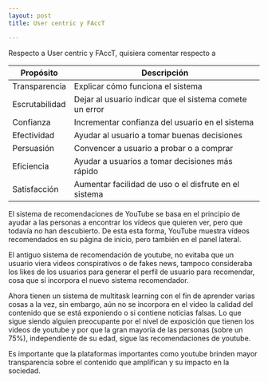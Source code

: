 ```yaml
---
layout: post
title: User centric y FAccT

---
```


Respecto a User centric y FAccT, quisiera comentar respecto a 



Propósito |Descripción
------------|----------------------------------------
Transparencia | Explicar cómo funciona el	sistema
Escrutabilidad |Dejar al	usuario indicar que el	sistema comete un	error
Confianza | Incrementar confianza del	usuario en	el	sistema	
Efectividad | Ayudar al	usuario a	tomar buenas decisiones
Persuasión |Convencer a	usuario a	probar o	a	comprar
Eficiencia |Ayudar a	usuarios a	tomar decisiones más rápido
Satisfacción | Aumentar facilidad de	uso o	el	disfrute en el	sistema



El sistema de recomendaciones de YouTube se basa en el principio de ayudar a las personas a encontrar los vídeos que quieren ver, pero que todavía no han descubierto. De esta esta forma, YouTube muestra vídeos recomendados en su página de inicio, pero también en el panel lateral.

El antiguo sistema de recomendación de youtube, no evitaba que un usuario viera videos conspirativos o de fakes news, tampoco consideraba los likes de los usuarios para generar el perfil de usuario para recomendar, cosa que sí incorpora el nuevo sistema recomendador.

Ahora tienen un sistema de multitask learning con el fin de aprender varias cosas a la vez, sin embargo, aún no se incorpora en el video la calidad del contenido que se está exponiendo o si contiene noticias falsas. Lo que sigue siendo alguien preocupante por el nivel de exposición que tienen los videos de youtube y por que la gran mayoría de las personas (sobre un 75%), independiente de su edad, sigue las recomendaciones de youtube.


Es importante que la plataformas importantes como youtube brinden mayor transparencia sobre el contenido que amplifican y su impacto en la sociedad.
